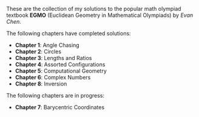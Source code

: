 These are the collection of my solutions to the popular math olympiad textbook **EGMO** (Euclidean Geometry in Mathematical Olympiads) by _Evan Chen_.

The following chapters have completed solutions:
- **Chapter 1**: Angle Chasing
- **Chapter 2**: Circles
- **Chapter 3**: Lengths and Ratios
- **Chapter 4**: Assorted Configurations
- **Chapter 5**: Computational Geometry
- **Chapter 6**: Complex Numbers
- **Chapter 8**: Inversion

The following chapters are in progress:
- **Chapter 7**: Barycentric Coordinates
